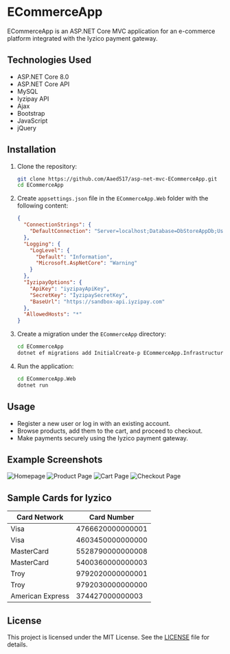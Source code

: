 # ECommerceApp

ECommerceApp is an ASP.NET Core MVC application for an e-commerce platform integrated with the Iyzico payment gateway.

## Technologies Used

- ASP.NET Core 8.0
- ASP.NET Core API
- MySQL
- Iyzipay API
- Ajax
- Bootstrap
- JavaScript
- jQuery


## Installation

1. Clone the repository:
    ```bash
    git clone https://github.com/Aaed517/asp-net-mvc-ECommerceApp.git
    cd ECommerceApp
    ```

2. Create `appsettings.json` file in the `ECommerceApp.Web` folder with the following content:
    ```json
    {
      "ConnectionStrings": {
        "DefaultConnection": "Server=localhost;Database=DbStoreAppDb;User=YourUserName;Password=YourPassword;"
      },
      "Logging": {
        "LogLevel": {
          "Default": "Information",
          "Microsoft.AspNetCore": "Warning"
        }
      },
      "IyzipayOptions": {
        "ApiKey": "iyzipayApiKey",
        "SecretKey": "İyzipaySecretKey",
        "BaseUrl": "https://sandbox-api.iyzipay.com"
      },
      "AllowedHosts": "*"
    }
3. Create a migration under the `ECommerceApp` directory:
    ```bash
    cd ECommerceApp
    dotnet ef migrations add InitialCreate-p ECommerceApp.Infrastructure -s ECommerceApp.Web -o Data/Migrations
    ```
    
4. Run the application:
    ```bash
    cd ECommerceApp.Web
    dotnet run
    ```

## Usage

- Register a new user or log in with an existing account.
- Browse products, add them to the cart, and proceed to checkout.
- Make payments securely using the Iyzico payment gateway.
  
## Example Screenshots

![Homepage](path/to/homepage-screenshot.png)
![Product Page](path/to/product-page-screenshot.png)
![Cart Page](path/to/cart-page-screenshot.png)
![Checkout Page](path/to/checkout-page-screenshot.png)

## Sample Cards for Iyzico

| Card Network     | Card Number        |
|------------------|--------------------|
| Visa             | 4766620000000001   |
| Visa             | 4603450000000000   |
| MasterCard       | 5528790000000008   |
| MasterCard       | 5400360000000003   |
| Troy             | 9792020000000001   |
| Troy             | 9792030000000000   |
| American Express | 374427000000003    |


## License

This project is licensed under the MIT License. See the [LICENSE](LICENSE) file for details.
